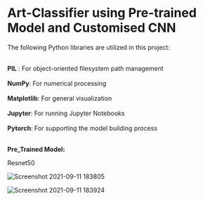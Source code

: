 # Art-Classifier using Pre-trained Model and Customised CNN

The following Python libraries are utilized in this project:

<br> **PIL** : For object-oriented filesystem path management</br>
<br>**NumPy**: For numerical processing</br>
<br>**Matplotlib**: For general visualization</br>
<br>**Jupyter**: For running Jupyter Notebooks</br>
<br>**Pytorch**: For supporting the model building process</br>

<br>**Pre_Trained Model:**</br> 

Resnet50


![Screenshot 2021-09-11 183805](https://user-images.githubusercontent.com/54360488/132948893-743440d9-0b3b-44bf-9500-3a190369f55c.png)

![Screenshot 2021-09-11 183924](https://user-images.githubusercontent.com/54360488/132948900-58ba7288-fc16-4715-9f13-509368734921.png)



